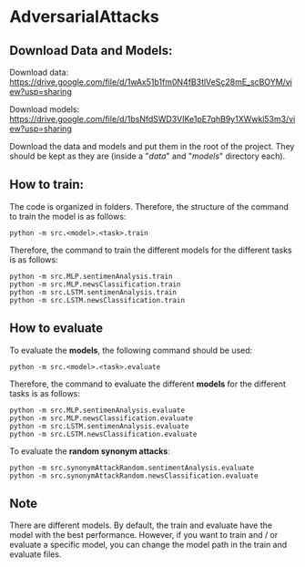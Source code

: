 # AdversarialAttacks

## Download Data and Models:
Download data:  
https://drive.google.com/file/d/1wAx51b1fm0N4fB3tlVeSc28mE_scBOYM/view?usp=sharing  

Download models:  
https://drive.google.com/file/d/1bsNfdSWD3VIKe1pE7qhB9y1XWwkl53m3/view?usp=sharing  

Download the data and models and put them in the root of the project. They should be kept as they are (inside a "*data*" and "*models*" directory each).

## How to train:
The code is organized in folders. Therefore, the structure of the command to train the model is as follows:
```
python -m src.<model>.<task>.train
```
Therefore, the command to train the different models for the different tasks is as follows:
```
python -m src.MLP.sentimenAnalysis.train
python -m src.MLP.newsClassification.train
python -m src.LSTM.sentimenAnalysis.train
python -m src.LSTM.newsClassification.train
```


## How to evaluate
To evaluate the **models**, the following command should be used:
```
python -m src.<model>.<task>.evaluate
```
Therefore, the command to evaluate the different **models** for the different tasks is as follows:
```
python -m src.MLP.sentimenAnalysis.evaluate
python -m src.MLP.newsClassification.evaluate
python -m src.LSTM.sentimenAnalysis.evaluate
python -m src.LSTM.newsClassification.evaluate
```
  
To evaluate the **random synonym attacks**:
```
python -m src.synonymAttackRandom.sentimentAnalysis.evaluate
python -m src.synonymAttackRandom.newsClassification.evaluate
```

## Note
There are different models. By default, the train and evaluate have the model with the best performance. However, if you want to train and / or evaluate a specific model, you can change the model path in the train and evaluate files.